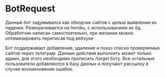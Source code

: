 # BotRequest
Данный бот задумывался как обходчик сайтов с целью выявления их падения. Разворачивается на heroku, с использованием их бд. Обработчик написан самостоятельно, при желании можно оптимизировать переписав под вебхуки

Бот поддерживает добавление, удаление и показ списка проверяемых сайтов через телеграм. Данные действия выполнять может только админ, для этого необходимо прописать /target боту. Все остальные пользователи добавляются в базу данных и получают рассылку в случае возникновения ошибок.
